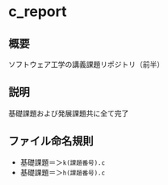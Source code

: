 # c_report
## 概要
ソフトウェア工学の講義課題リポジトリ（前半）

## 説明
基礎課題および発展課題共に全て完了

## ファイル命名規則
+ 基礎課題＝＞`k(課題番号).c`
+ 基礎課題＝＞`h(課題番号).c`
